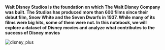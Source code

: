 **Walt Disney Studios is the foundation on which The Walt Disney Company was built. The Studios has produced more than 600 films since their debut film, Snow White and the Seven Dwarfs in 1937. While many of its films were big hits, some of them were not. In this notebook, we will explore a dataset of Disney movies and analyze what contributes to the success of Disney movies**

![disney_plus](https://user-images.githubusercontent.com/73969654/151648339-8f1fe75a-a136-4782-9533-6893d4f1cb01.jpeg)
